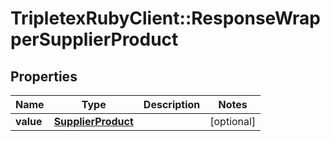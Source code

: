 # TripletexRubyClient::ResponseWrapperSupplierProduct

## Properties
Name | Type | Description | Notes
------------ | ------------- | ------------- | -------------
**value** | [**SupplierProduct**](SupplierProduct.md) |  | [optional] 


